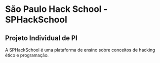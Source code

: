 # São Paulo Hack School - SPHackSchool 
## Projeto Individual de PI 

A SPHackSchool é uma plataforma de ensino sobre conceitos de hacking ético e programação.
